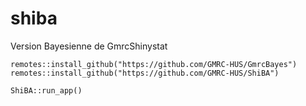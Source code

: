 # shiba
Version Bayesienne de GmrcShinystat

```
remotes::install_github("https://github.com/GMRC-HUS/GmrcBayes")
remotes::install_github("https://github.com/GMRC-HUS/ShiBA")

ShiBA::run_app()

``` 
